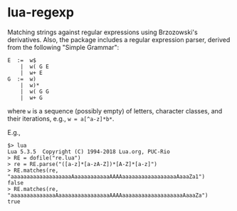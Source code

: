 # lua-regexp

Matching strings against regular expressions using Brzozowski's
derivatives.  Also, the package includes a regular expression parser,
derived from the following "Simple Grammar":

                    
    E  :=  w$       
        |  w( G E   
        |  w+ E     
    G  :=  w)       
        |  w)*      
        |  w( G G   
        |  w+ G     

where `w` is a sequence (possibly empty) of letters, character classes,
and their iterations, e.g., `w = a[^a-z]*b*`. 


E.g.,

    $> lua
    Lua 5.3.5  Copyright (C) 1994-2018 Lua.org, PUC-Rio
    > RE = dofile("re.lua")
    > re = RE.parse("([a-z]*[a-zA-Z])*[A-Z]*[a-z]")
    > RE.matches(re, "aaaaaaaaaaaaaaaaaaaAaaaaaaaaaaaAAAAaaaaaaaaaaaaaaaaaAaaaZa1")
    false
    > RE.matches(re, "aaaaaaaaaaaaaaAaaaaaaaaaaaaaaaaAAAAaaaaaaaaaaaaaaaaaaaAaaaZa")
    true
    
